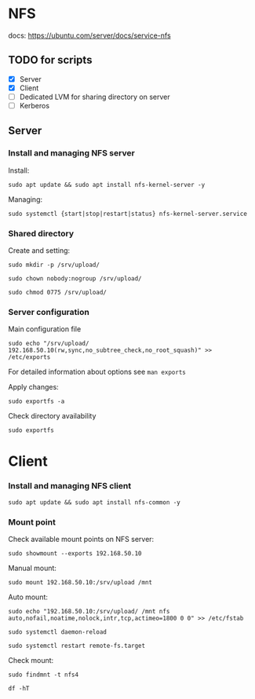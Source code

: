 
# NFS

docs: https://ubuntu.com/server/docs/service-nfs

## TODO for scripts

- [X] Server
- [X] Client
- [ ] Dedicated LVM for sharing directory on server
- [ ] Kerberos

## Server

### Install and managing NFS server
Install:
```
sudo apt update && sudo apt install nfs-kernel-server -y
```
Managing:
```
sudo systemctl {start|stop|restart|status} nfs-kernel-server.service
```
### Shared directory
Create and setting:
```
sudo mkdir -p /srv/upload/
```
```
sudo chown nobody:nogroup /srv/upload/
```
```
sudo chmod 0775 /srv/upload/
```

### Server configuration
Main configuration file
```
sudo echo "/srv/upload/ 192.168.50.10(rw,sync,no_subtree_check,no_root_squash)" >> /etc/exports
```

For detailed information about options see `man exports`

Apply changes:
```
sudo exportfs -a
```

Check directory availability
```
sudo exportfs
```

# Client

### Install and managing NFS client
```
sudo apt update && sudo apt install nfs-common -y
```

### Mount point
Check available mount points on NFS server:
```
sudo showmount --exports 192.168.50.10
```

Manual mount:
```
sudo mount 192.168.50.10:/srv/upload /mnt
```

Auto mount:
```
sudo echo "192.168.50.10:/srv/upload/ /mnt nfs auto,nofail,noatime,nolock,intr,tcp,actimeo=1800 0 0" >> /etc/fstab
```
```
sudo systemctl daemon-reload
```
```
sudo systemctl restart remote-fs.target
```

Check mount:
```
sudo findmnt -t nfs4
```

```
df -hT
```